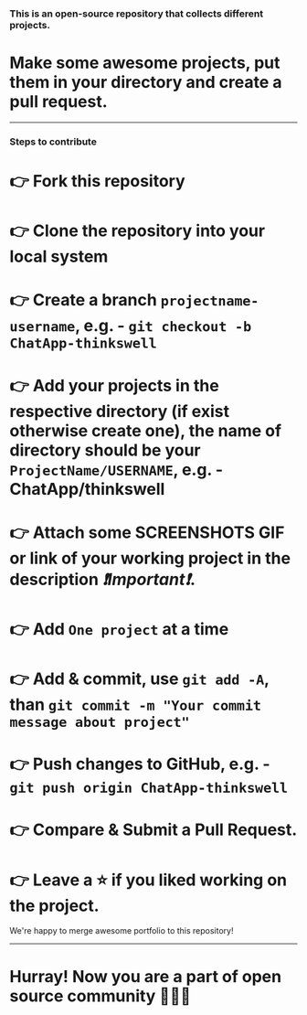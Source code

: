 ### This is an open-source repository that collects different projects.

# Make some awesome projects, put them in your directory and create a pull request.

***

### Steps to contribute
# 👉 Fork this repository
# 👉 Clone the repository into your local system
# 👉 Create a branch ```projectname-username```, e.g. - ```git checkout -b ChatApp-thinkswell```
# 👉 Add your projects in the respective directory (if exist otherwise create one), the name of directory should be your ```ProjectName/USERNAME```, e.g. - ChatApp/thinkswell
# 👉 Attach some SCREENSHOTS GIF or link of your working project in the description _❗Important❗_. 
# 👉 Add ```One project``` at a time
# 👉 Add & commit, use ```git add -A```, than ```git commit -m "Your commit message about project"```
# 👉 Push changes to GitHub, e.g. - ```git push origin ChatApp-thinkswell```
# 👉 Compare & Submit a Pull Request.
# 👉 Leave a ⭐ if you liked working on the project.

We're happy to merge awesome portfolio to this repository!

***

# Hurray! Now you are a part of open source community 🚀🚀🚀
 
